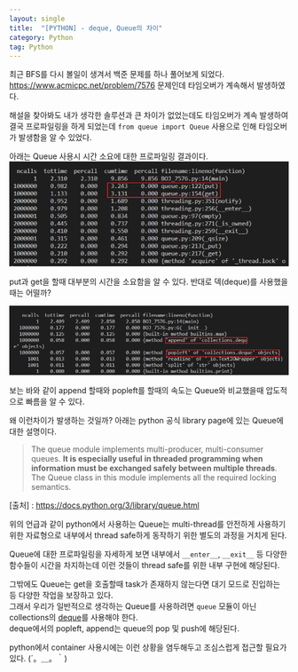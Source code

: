 ```yaml
---
layout: single
title:  "[PYTHON] - deque, Queue의 차이"
category: Python
tag: Python
---
```


최근 BFS를 다시 볼일이 생겨서 백준 문제를 하나 풀어보게 되었다.  
<https://www.acmicpc.net/problem/7576> 문제인데 타임오버가 계속해서 발생하였다.

해설을 찾아봐도 내가 생각한 솔루션과 큰 차이가 없었는데도 타임오버가 계속 발생하여 결국 프로파일링을 하게 되었는데 `from queue import Queue` 사용으로 인해 타임오버가 발생함을 알 수 있었다.

아래는 Queue 사용시 시간 소요에 대한 프로파일링 결과이다. 
![alt](../../assets/images/2022-04-25-deque_and_Queue/image1.png)  

put과 get을 할때 대부분의 시간을 소요함을 알 수 있다. 반대로 덱(deque)를 사용했을때는 어떨까?  

![alt](../../assets/images/2022-04-25-deque_and_Queue/image2.png)  

보는 바와 같이 append 할때와 popleft를 할때의 속도는 Queue와 비교했을때 압도적으로 빠름을 알 수 있다.  

왜 이런차이가 발생하는 것일까? 아래는 python 공식 library page에 있는 Queue에 대한 설명이다.

> The queue module implements multi-producer, multi-consumer queues. **It is especially useful in threaded programming when information must be exchanged safely between multiple threads**. The Queue class in this module implements all the required locking semantics.  
 
[출처] : <https://docs.python.org/3/library/queue.html>

위의 언급과 같이 python에서 사용하는 Queue는 multi-thread를 안전하게 사용하기 위한 자료형으로 내부에서 thread safe하게 동작하기 위한 별도의 과정을 거치게 된다. 

Queue에 대한 프로파일링을 자세하게 보면 내부에서 `__enter__`, `__exit__` 등 다양한 함수들이 시간을 차지하는데 이런 것들이 thread safe를 위한 내부 구현에 해당된다.

그밖에도 Queue는 get을 호출할때 task가 존재하지 않는다면 대기 모드로 진입하는 등 다양한 작업을 보장하고 있다.  
그래서 우리가 일반적으로 생각하는 Queue를 사용하려면 `queue` 모듈이 아닌 collections의 [deque]((https://docs.python.org/3/library/collections.html?highlight=deque#deque-objects))를 사용해야 한다.  
deque에서의 popleft, append는 queue의 pop 및 push에 해당된다.  

python에서 container 사용시에는 이런 상황을 염두해두고 조심스럽게 접근할 필요가 있다. (´。＿。｀)